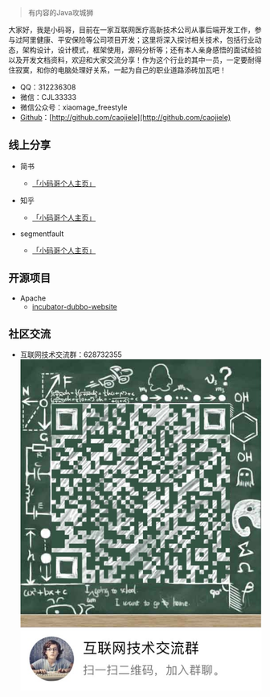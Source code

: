 > 有内容的Java攻城狮

大家好，我是小码哥，目前在一家互联网医疗高新技术公司从事后端开发工作，参与过阿里健康、平安保险等公司项目开发；这里将深入探讨相关技术，包括行业动态，架构设计，设计模式，框架使用，源码分析等；还有本人亲身感悟的面试经验以及开发文档资料，欢迎和大家交流分享！作为这个行业的其中一员，一定要耐得住寂寞，和你的电脑处理好关系，一起为自己的职业道路添砖加瓦吧！

- QQ：312236308
- 微信：CJL33333
- 微信公众号：xiaomage_freestyle
- [Github](http://github.com/caojiele)：[http://github.com/caojiele](http://github.com/caojiele)


## 线上分享

- 简书
    - [「小码哥个人主页」](https://www.jianshu.com/u/faa01fa59ea3)

- 知乎
    - [「小码哥个人主页」](https://www.zhihu.com/people/wang-le-6-62/activities)

- segmentfault
    - [「小码哥个人主页」](https://segmentfault.com/u/xiaomage_5c10d17d26987)


## 开源项目

- Apache
    - [incubator-dubbo-website](https://github.com/apache/incubator-dubbo-website)



## 社区交流

- 互联网技术交流群：628732355<br>
![QQ 群](/img/root/qq_group_2.png)

